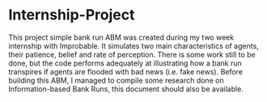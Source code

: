 # Internship-Project

This project simple bank run ABM was created during my two week internship with Improbable. It simulates two main characteristics of agents, their patience, belief and rate of perception. There is some work still to be done, but the code performs adequately at illustrating how a bank run transpires if agents are flooded with bad news (i.e. fake news). Before building this ABM, I managed to compile some research done on Information-based Bank Runs, this document should also be available. 
